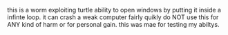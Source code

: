 this is a worm exploiting turtle ability to open windows by putting it inside a infinte loop. it can crash a weak computer fairly quikly
do NOT use this for ANY kind of harm or for personal gain. this was mae for testing my abiltys.

